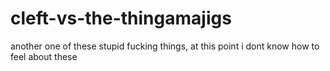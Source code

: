 # cleft-vs-the-thingamajigs
another one of these stupid fucking things, at this point i dont know how to feel about these
